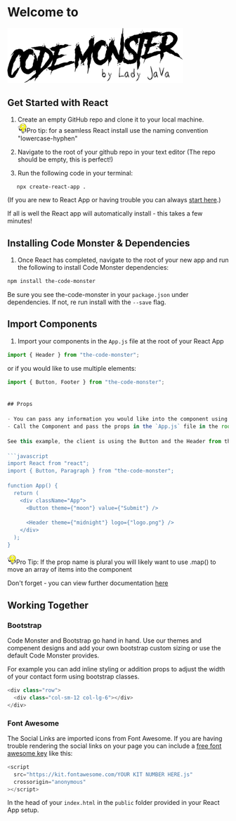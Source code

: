 # Welcome to

<img src="./public/codeMonster.png" width="400">

## Get Started with React

1. Create an empty GitHub repo and clone it to your local machine.
   <br>
   <img src="./public/proTip.png" width="20">Pro tip: for a seamless React install use the naming convention "lowercase-hyphen"

1. Navigate to the root of your github repo in your text editor (The repo should be empty, this is perfect!)

1. Run the following code in your terminal:

```bash
   npx create-react-app .
```

(If you are new to React App or having trouble you can always [start here](https://reactjs.org/docs/getting-started.html).)

If all is well the React app will automatically install - this takes a few minutes!

## Installing Code Monster & Dependencies

1. Once React has completed, navigate to the root of your new app and run the following to install Code Monster dependencies:

```bash
npm install the-code-monster
```

Be sure you see the-code-monster in your `package.json` under dependencies. If not, re run install with the `--save` flag.

## Import Components

1. Import your components in the `App.js` file at the root of your React App

```javascript
import { Header } from "the-code-monster";
```

or if you would like to use multiple elements:

```javascript
import { Button, Footer } from "the-code-monster";


## Props

- You can pass any information you would like into the component using props.
- Call the Component and pass the props in the `App.js` file in the root of your React App

See this example, the client is using the Button and the Header from the-code-monser.

```javascript
import React from "react";
import { Button, Paragraph } from "the-code-monster";

function App() {
  return (
    <div className="App">
      <Button theme={"moon"} value={"Submit"} />

      <Header theme={"midnight"} logo={"logo.png"} />
    </div>
  );
}
```

<img src="./public/proTip.png" width="20">Pro Tip: If the prop name is plural you will likely want to use .map() to move an array of items into the component

Don't forget - you can view further documentation [here](https://DEPLOYED-STORYBOOK-HERE)

## Working Together

### Bootstrap

Code Monster and Bootstrap go hand in hand. Use our themes and compenent designs and add your own bootstrap custom sizing or use the default Code Monster provides.

For example you can add inline styling or addition props to adjust the width of your contact form using bootstrap classes.

```javascript
<div class="row">
  <div class="col-sm-12 col-lg-6"></div>
</div>
```

### Font Awesome

The Social Links are imported icons from Font Awesome. If you are having trouble rendering the social links on your page you can include a [free font awesome key](https://fontawesome.com/) like this:

```javascript
<script
  src="https://kit.fontawesome.com/YOUR KIT NUMBER HERE.js"
  crossorigin="anonymous"
></script>
```

In the head of your `index.html` in the `public` folder provided in your React App setup.
